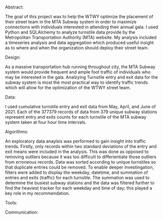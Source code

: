Abstract:

The goal of this project was to help the WTWY optimize the placement of their street team in the MTA Subway system in order to maximize connections with individuals interested in attending their annual gala. I used Python and SQLAlchemy to analyze turnstile data provide by the Metropolitan Transportation Authority (MTA) website. My analysis included a timeseries analysis and data aggregation which produced useful insight as to where and when the organization should deploy their street team.

Design:

As a massive transportation hub running throughout city, the MTA Subway system would provide frequent and ample foot traffic of individuals who may be interested in the gala. Analzying Turnstile entry and exit data for the subway system is most the most practical way to identify traffic trends which will allow for the optimization of the WTWY street team. 

Data:

I used cumulative turnstile entry and exit data from May, April, and June of 2021. Each of the 377379 records of data from 379 unique subway stations represent entry and exits counts for each turnstile of the MTA subway system taken at four hour time intervals. 

Algorithms:

An exploratory data anaylsis was performed to gain insight into traffic trends. Firstly, only records within two standard deviations of the entry and exit means were included in the analysis. This was done as opposed to removing outliers because it was too difficult to differientiate those outliers from erroneous records. Data was sorted according to unique turnstiles so that duplicate entries could be removed. To enable deeper investingation, filters were added to display the weekday, datetime, and summation of entries and exits (traffic) for each turnstile. The summation was used to determine the busiest subway stations and the data was filtered further to find the heaviest tracker for each weekday and time of day; this played a key role in my recommendation. 

Tools:



Communication:
